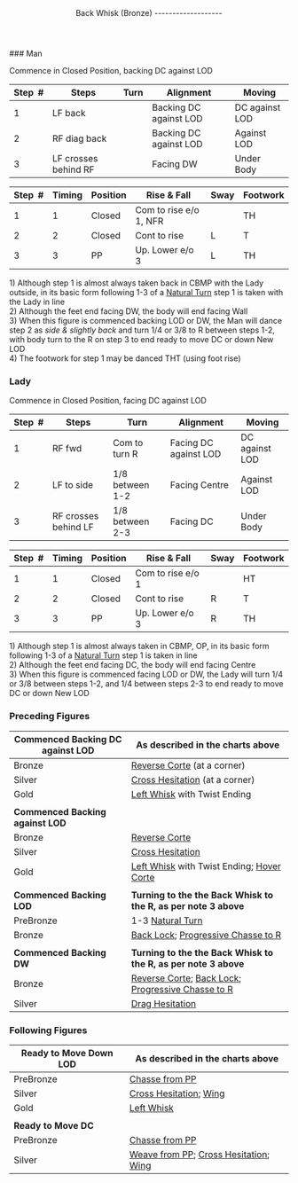 <header>Back Whisk (Bronze)
-------------------

 </header>### Man

Commence in Closed Position, backing DC against LOD

 | **Step<span style="color:white">\_</span>\#** | **Steps** | **Turn** | **Alignment** | **Moving** |
|---|---|---|---|---|
| 1 | LF back |  | Backing DC against LOD | DC against LOD |
| 2 | RF diag back |  | Backing DC against LOD | Against LOD |
| 3 | LF crosses behind RF |  | Facing DW | Under Body |

 | **Step<span style="color:white">\_</span>\#** | **Timing** | **Position** | **Rise &amp; Fall** | **Sway** | **Footwork** |
|---|---|---|---|---|---|
| 1 | 1 | Closed | Com to rise e/o 1, NFR |  | TH |
| 2 | 2 | Closed | Cont to rise | L | T |
| 3 | 3 | PP | Up. Lower e/o 3 | L | TH |

1\) Although step 1 is almost always taken back in CBMP with the Lady outside, in its basic form following 1-3 of a [Natural Turn](natural_turn.md) step 1 is taken with the Lady in line  
 2) Although the feet end facing DW, the body will end facing Wall  
 3) When this figure is commenced backing LOD or DW, the Man will dance step 2 as *side &amp; slightly back* and turn 1/4 or 3/8 to R between steps 1-2, with body turn to the R on step 3 to end ready to move DC or down New LOD  
 4) The footwork for step 1 may be danced THT (using foot rise)

### Lady

Commence in Closed Position, facing DC against LOD

 | **Step<span style="color:white">\_</span>\#** | **Steps** | **Turn** | **Alignment** | **Moving** |
|---|---|---|---|---|
| 1 | RF fwd | Com to turn R | Facing DC against LOD | DC against LOD |
| 2 | LF to side | 1/8 between 1-2 | Facing Centre | Against LOD |
| 3 | RF crosses behind LF | 1/8 between 2-3 | Facing DC | Under Body |

 | **Step<span style="color:white">\_</span>\#** | **Timing** | **Position** | **Rise &amp; Fall** | **Sway** | **Footwork** |
|---|---|---|---|---|---|
| 1 | 1 | Closed | Com to rise e/o 1 |  | HT |
| 2 | 2 | Closed | Cont to rise | R | T |
| 3 | 3 | PP | Up. Lower e/o 3 | R | TH |

1\) Although step 1 is almost always taken in CBMP, OP, in its basic form following 1-3 of a [Natural Turn](natural_turn.md) step 1 is taken in line  
 2) Although the feet end facing DC, the body will end facing Centre  
 3) When this figure is commenced facing LOD or DW, the Lady will turn 1/4 or 3/8 between steps 1-2, and 1/4 between steps 2-3 to end ready to move DC or down New LOD

### Preceding Figures

 | **Commenced Backing DC against LOD** | **As described in the charts above** |
|---|---|
| Bronze | [Reverse Corte](reverse_corte.md) (at a corner) |
| Silver | [Cross Hesitation](cross_hesitation.md) (at a corner) |
| Gold | [Left Whisk](left_whisk.md) with Twist Ending |
|  |  |
| **Commenced Backing against LOD** |  |
| Bronze | [Reverse Corte](reverse_corte.md) |
| Silver | [Cross Hesitation](cross_hesitation.md) |
| Gold | [Left Whisk](left_whisk.md) with Twist Ending; [Hover Corte](hover_corte.md) |
|  |  |
| **Commenced Backing LOD** | **Turning to the the Back Whisk to the R, as per note 3 above** |
| PreBronze | 1-3 [Natural Turn](natural_turn.md) |
| Bronze | [Back Lock](back_lock.md); [Progressive Chasse to R](chasse_right.md) |
|  |  |
| **Commenced Backing DW** | **Turning to the the Back Whisk to the R, as per note 3 above** |
| Bronze | [Reverse Corte](reverse_corte.md); [Back Lock](back_lock.md); [Progressive Chasse to R](chasse_right.md) |
| Silver | [Drag Hesitation](drag_hesitation.md) |

### Following Figures

 | **Ready to Move Down LOD** | **As described in the charts above** |
|---|---|
| PreBronze | [Chasse from PP](chasse_from_pp.md) |
| Silver | [Cross Hesitation](cross_hesitation.md); [Wing](wing.md) |
| Gold | [Left Whisk](left_whisk.md) |
|  |  |
| **Ready to Move DC** |  |
| PreBronze | [Chasse from PP](chasse_from_pp.md) |
| Silver | [Weave from PP](weave_from_pp.md); [Cross Hesitation](cross_hesitation.md); [Wing](wing.md) |